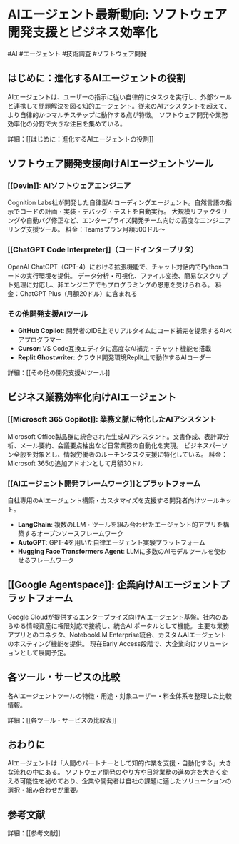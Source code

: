 # AIエージェント最新動向: ソフトウェア開発支援とビジネス効率化
#AI #エージェント #技術調査 #ソフトウェア開発

## はじめに：進化するAIエージェントの役割

AIエージェントは、ユーザーの指示に従い自律的にタスクを実行し、外部ツールと連携して問題解決を図る知的エージェント。従来のAIアシスタントを超えて、より自律的かつマルチステップに動作する点が特徴。
ソフトウェア開発や業務効率化の分野で大きな注目を集めている。

詳細：[[はじめに：進化するAIエージェントの役割]]

## ソフトウェア開発支援向けAIエージェントツール

### [[Devin]]: AIソフトウェアエンジニア

Cognition Labs社が開発した自律型AIコーディングエージェント。自然言語の指示でコードの計画・実装・デバッグ・テストを自動実行。
大規模リファクタリングや自動バグ修正など、エンタープライズ開発チーム向けの高度なエンジニアリング支援ツール。
料金：Teamsプラン月額500ドル～

### [[ChatGPT Code Interpreter]]（コードインタープリタ）

OpenAI ChatGPT（GPT-4）における拡張機能で、チャット対話内でPythonコードの実行環境を提供。
データ分析・可視化、ファイル変換、簡易なスクリプト処理に対応し、非エンジニアでもプログラミングの恩恵を受けられる。
料金：ChatGPT Plus（月額20ドル）に含まれる

### その他開発支援AIツール

- **GitHub Copilot**: 開発者のIDE上でリアルタイムにコード補完を提示するAIペアプログラマー
- **Cursor**: VS Code互換エディタに高度なAI補完・チャット機能を搭載
- **Replit Ghostwriter**: クラウド開発環境Replit上で動作するAIコーダー

詳細：[[その他の開発支援AIツール]]

## ビジネス業務効率化向けAIエージェント

### [[Microsoft 365 Copilot]]: 業務文脈に特化したAIアシスタント

Microsoft Office製品群に統合された生成AIアシスタント。文書作成、表計算分析、メール要約、会議要点抽出など日常業務の自動化を実現。
ビジネスパーソン全般を対象とし、情報労働者のルーチンタスク支援に特化している。
料金：Microsoft 365の追加アドオンとして月額30ドル

### [[AIエージェント開発フレームワーク]]とプラットフォーム

自社専用のAIエージェント構築・カスタマイズを支援する開発者向けツールキット。

- **LangChain**: 複数のLLM・ツールを組み合わせたエージェント的アプリを構築するオープンソースフレームワーク
- **AutoGPT**: GPT-4を用いた自律エージェント実験プラットフォーム
- **Hugging Face Transformers Agent**: LLMに多数のAIモデルツールを使わせるフレームワーク

## [[Google Agentspace]]: 企業向けAIエージェントプラットフォーム

Google Cloudが提供するエンタープライズ向けAIエージェント基盤。社内のあらゆる情報資産に権限対応で接続し、統合AI ポータルとして機能。
主要な業務アプリとのコネクタ、NotebookLM Enterprise統合、カスタムAIエージェントのホスティング機能を提供。
現在Early Access段階で、大企業向けソリューションとして展開予定。

## 各ツール・サービスの比較

各AIエージェントツールの特徴・用途・対象ユーザー・料金体系を整理した比較情報。

詳細：[[各ツール・サービスの比較表]]

## おわりに

AIエージェントは「人間のパートナーとして知的作業を支援・自動化する」大きな流れの中にある。
ソフトウェア開発のやり方や日常業務の進め方を大きく変える可能性を秘めており、企業や開発者は自社の課題に適したソリューションの選択・組み合わせが重要。

## 参考文献

詳細：[[参考文献]]
